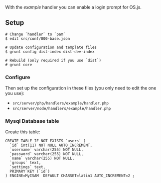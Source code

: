 With the *example* handler you can enable a login prompt for OS.js.

## Setup

```
# Change `handler` to `pam`
$ edit src/conf/000-base.json

# Update configuration and template files
$ grunt config dist-index dist-dev-index

# Rebuild (only required if you use `dist`)
# grunt core

```

### Configure

Then set up the configuration in these files (you only need to edit the one you use):

- `src/server/php/handlers/example/handler.php`
- `src/server/node/handlers/example/handler.php`


### Mysql Database table

Create this table:

```
CREATE TABLE IF NOT EXISTS `users` (
  `id` int(11) NOT NULL AUTO_INCREMENT,
  `username` varchar(255) NOT NULL,
  `password` varchar(255) NOT NULL,
  `name` varchar(255) NOT NULL,
  `groups` text,
  `settings` text,
  PRIMARY KEY (`id`)
) ENGINE=MyISAM  DEFAULT CHARSET=latin1 AUTO_INCREMENT=2 ;
```
